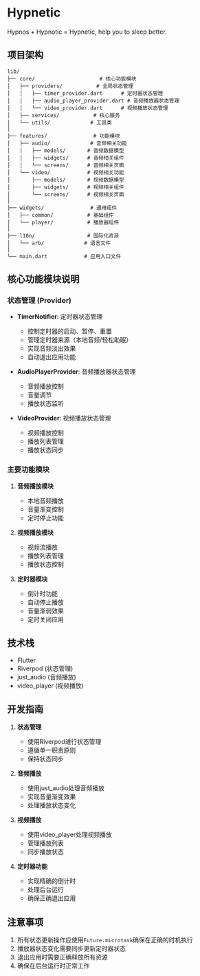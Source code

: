 # Hypnetic

Hypnos + Hypnotic = Hypnetic, help you to sleep better.

## 项目架构

```
lib/
├── core/                     # 核心功能模块
│   ├── providers/           # 全局状态管理
│   │   ├── timer_provider.dart      # 定时器状态管理
│   │   ├── audio_player_provider.dart # 音频播放器状态管理
│   │   └── video_provider.dart      # 视频播放状态管理
│   ├── services/           # 核心服务
│   └── utils/             # 工具类
│
├── features/               # 功能模块
│   ├── audio/             # 音频相关功能
│   │   ├── models/       # 音频数据模型
│   │   ├── widgets/      # 音频相关组件
│   │   └── screens/      # 音频相关页面
│   └── video/            # 视频相关功能
│       ├── models/       # 视频数据模型
│       ├── widgets/      # 视频相关组件
│       └── screens/      # 视频相关页面
│
├── widgets/               # 通用组件
│   ├── common/           # 基础组件
│   └── player/           # 播放器组件
│
├── l10n/                 # 国际化资源
│   └── arb/             # 语言文件
│
└── main.dart            # 应用入口文件
```

## 核心功能模块说明

### 状态管理 (Provider)

- **TimerNotifier**: 定时器状态管理
  - 控制定时器的启动、暂停、重置
  - 管理定时器来源（本地音频/轻松助眠）
  - 实现音频淡出效果
  - 自动退出应用功能

- **AudioPlayerProvider**: 音频播放器状态管理
  - 音频播放控制
  - 音量调节
  - 播放状态监听

- **VideoProvider**: 视频播放状态管理
  - 视频播放控制
  - 播放列表管理
  - 播放状态同步

### 主要功能模块

1. **音频播放模块**
   - 本地音频播放
   - 音量渐变控制
   - 定时停止功能

2. **视频播放模块**
   - 视频流播放
   - 播放列表管理
   - 播放状态控制

3. **定时器模块**
   - 倒计时功能
   - 自动停止播放
   - 音量渐弱效果
   - 定时关闭应用

## 技术栈

- Flutter
- Riverpod (状态管理)
- just_audio (音频播放)
- video_player (视频播放)

## 开发指南

1. **状态管理**
   - 使用Riverpod进行状态管理
   - 遵循单一职责原则
   - 保持状态同步

2. **音频播放**
   - 使用just_audio处理音频播放
   - 实现音量渐变效果
   - 处理播放状态变化

3. **视频播放**
   - 使用video_player处理视频播放
   - 管理播放列表
   - 同步播放状态

4. **定时器功能**
   - 实现精确的倒计时
   - 处理后台运行
   - 确保正确退出应用

## 注意事项

1. 所有状态更新操作应使用`Future.microtask`确保在正确的时机执行
2. 播放器状态变化需要同步更新定时器状态
3. 退出应用时需要正确释放所有资源
4. 确保在后台运行时正常工作


